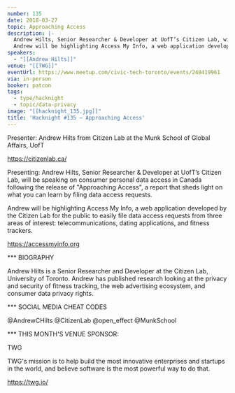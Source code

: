 ```yaml
---
number: 135
date: 2018-03-27
topic: Approaching Access
description: |-
  Andrew Hilts, Senior Researcher & Developer at UofT’s Citizen Lab, will be speaking on consumer personal data access in Canada following the release of ’Approaching Access’, a report that sheds light on what you can learn by filing data access requests.
  Andrew will be highlighting Access My Info, a web application developed by the Citizen Lab for the public to easily file data access requests from three areas of interest: telecommunications, dating applications, and fitness trackers. https://accessmyinfo.org
speakers:
  - "[[Andrew Hilts]]"
venue: "[[TWG]]"
eventUrl: https://www.meetup.com/civic-tech-toronto/events/248419961
via: in-person
booker: patcon
tags:
  - type/hacknight
  - topic/data-privacy
image: "[[hacknight_135.jpg]]"
title: 'Hacknight #135 – Approaching Access'
---
```


Presenter: Andrew Hilts from Citizen Lab at the Munk School of Global Affairs, UofT

https://citizenlab.ca/

Presenting: Andrew Hilts, Senior Researcher & Developer at UofT’s Citizen Lab, will be speaking on consumer personal data access in Canada following the release of "Approaching Access", a report that sheds light on what you can learn by filing data access requests.

Andrew will be highlighting Access My Info, a web application developed by the Citizen Lab for the public to easily file data access requests from three areas of interest: telecommunications, dating applications, and fitness trackers.

https://accessmyinfo.org

*** BIOGRAPHY

Andrew Hilts is a Senior Researcher and Developer at the Citizen Lab, University of Toronto. Andrew has published research looking at the privacy and security of fitness tracking, the web advertising ecosystem, and consumer data privacy rights.

*** SOCIAL MEDIA CHEAT CODES

@AndrewCHilts @CitizenLab @open_effect @MunkSchool

*** THIS MONTH'S VENUE SPONSOR:

TWG

TWG's mission is to help build the most innovative enterprises and startups in the world, and believe software is the most powerful way to do that.

https://twg.io/
